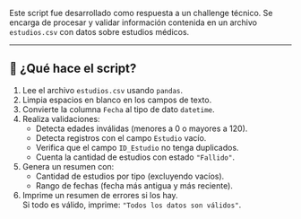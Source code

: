Este script fue desarrollado como respuesta a un challenge técnico. Se encarga de procesar y validar información contenida en un archivo `estudios.csv` con datos sobre estudios médicos.

---

## 📌 ¿Qué hace el script?

1. Lee el archivo `estudios.csv` usando `pandas`.
2. Limpia espacios en blanco en los campos de texto.
3. Convierte la columna `Fecha` al tipo de dato `datetime`.
4. Realiza validaciones:
   - Detecta edades inválidas (menores a 0 o mayores a 120).
   - Detecta registros con el campo `Estudio` vacío.
   - Verifica que el campo `ID_Estudio` no tenga duplicados.
   - Cuenta la cantidad de estudios con estado `"Fallido"`.
5. Genera un resumen con:
   - Cantidad de estudios por tipo (excluyendo vacíos).
   - Rango de fechas (fecha más antigua y más reciente).
6. Imprime un resumen de errores si los hay.  
   Si todo es válido, imprime: `"Todos los datos son válidos"`.
